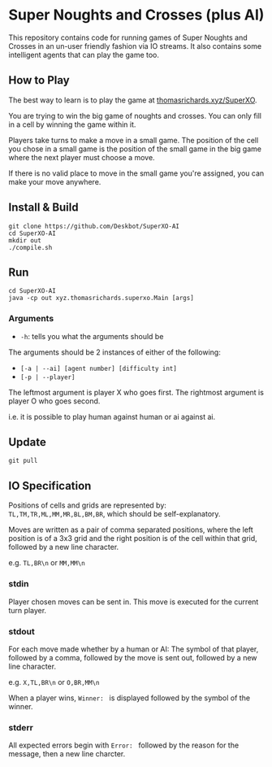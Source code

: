 Super Noughts and Crosses (plus AI)
===================================
This repository contains code for running games of Super Noughts and Crosses in an un-user friendly fashion via IO streams. It also contains some intelligent agents that can play the game too.

How to Play
-----------

The best way to learn is to play the game at [thomasrichards.xyz/SuperXO](http://thomasrichards.xyz/SuperXO).

You are trying to win the big game of noughts and crosses. You can only fill in a cell by winning the game within it.

Players take turns to make a move in a small game. The position of the cell you chose in a small game is the position of the small game in the big game where the next player must choose a move.

If there is no valid place to move in the small game you're assigned, you can make your move anywhere.

Install \& Build
----------------

```
git clone https://github.com/Deskbot/SuperXO-AI
cd SuperXO-AI
mkdir out
./compile.sh
```

Run
---

```
cd SuperXO-AI
java -cp out xyz.thomasrichards.superxo.Main [args]
```

### Arguments
* `-h`: tells you what the arguments should be

The arguments should be 2 instances of either of the following:

* `[-a | --ai] [agent number] [difficulty int]`
* `[-p | --player]`

The leftmost argument is player X who goes first. The rightmost argument is player O who goes second.

i.e. it is possible to play human against human or ai against ai.

Update
------

```
git pull
```

IO Specification
----------------

Positions of cells and grids are represented by: `TL,TM,TR,ML,MM,MR,BL,BM,BR`, which should be self-explanatory.

Moves are written as a pair of comma separated positions, where the left position is of a 3x3 grid and the right position is of the cell within that grid, followed by a new line character.

e.g. `TL,BR\n` or `MM,MM\n`

### stdin

Player chosen moves can be sent in. This move is executed for the current turn player.

### stdout

For each move made whether by a human or AI: The symbol of that player, followed by a comma, followed by the move is sent out, followed by a new line character.

e.g. `X,TL,BR\n` or `O,BR,MM\n`

When a player wins, `Winner: ` is displayed followed by the symbol of the winner.

### stderr

All expected errors begin with `Error: ` followed by the reason for the message, then a new line charcter.